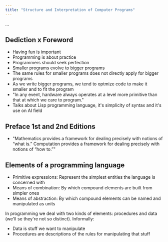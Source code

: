 ```yaml
---
title: "Structure and Interpretation of Computer Programs"
---
```


...

## Dediction x Foreword

- Having fun is important
- Programming is about practice
- Programmers should seek perfection
- Smaller programs evolve to bigger programs
- The same rules for smaller programs does not directly apply for bigger programs
- As we write bigger programs, we tend to optmize code to make it smaller and to fit the program
- "In any event, hardware always operates at a level more primitive than that at which we care to program."
- Talks about Lisp programming language, it's simplicity of syntax and it's use on AI field

## Preface 1st and 2nd Editions

- "Mathematics provides a framework for dealing precisely with notions of “what is.” Computation provides a framework for dealing precisely with notions of “how to.”"

## Elements of a programming language

- Primitive expressions: Represent the simplest entities the language is concerned with
- Means of combination: By which compound elements are built from simpler ones
- Means of abstraction: By which compound elements can be named and manipulated as units

In programming we deal with two kinds of elements: procedures and data (we'll se they're not so distinct). Informally:

- Data is stuff we want to manipulate
- Procedures are descriptions of the rules for manipulating that stuff
